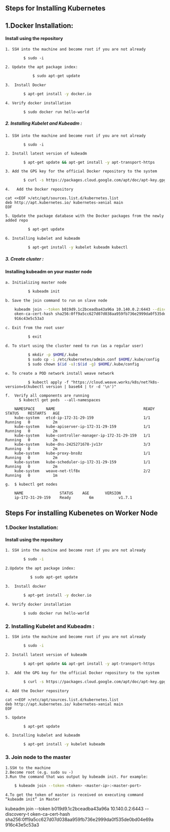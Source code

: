 <p align="center">
<h2> Steps for Installing Kubernetes </h2>
</p>

## 1.Docker Installation:
 
   ####  Install using the repository
	1. SSH into the machine and become root if you are not already
``` 
	    $ sudo -i
```      
	2. Update the apt package index:
```bash	     
    	    $ sudo apt-get update
```	 
	3.  Install Docker
```bash	      
	    $ apt-get install -y docker.io
```
	4. Verify docker installation
```bash         
	    $ sudo docker run hello-world
```
##### 2. Installing Kubelet and Kubeadm : 
	1. SSH into the machine and become root if you are not already
``` 
	    $ sudo -i
```   
	2. Install latest version of kubeadm  
```bash 		
	    $ apt-get update && apt-get install -y apt-transport-https
```		
	3. Add the GPG key for the official Docker repository to the system
```bash	
	    $ curl -s https://packages.cloud.google.com/apt/doc/apt-key.gpg | apt-key add -
```		
	4.   Add the Docker repository
```
cat <<EOF >/etc/apt/sources.list.d/kubernetes.list
deb http://apt.kubernetes.io/ kubernetes-xenial main
EOF
```
	5. Update the package database with the Docker packages from the newly added repo
```bash
	      $ apt-get update
```		
	6. Installing kubelet and kubeadm
```bash	
	      $ apt-get install -y kubelet kubeadm kubectl
```		

##### 3. Create cluster :  
 #### Installing kubeadm on your master node

	a. Initializing master node
```bash	
	      $ kubeadm init 
```
	b. Save the join command to run on slave node 
```bash
	kubeadm join --token b019d9.1c2bceadba43a96a 10.140.0.2:6443 --discovery-t
	oken-ca-cert-hash sha256:0ff9a5cc627d07d038aa959fb736e2999da0f535de0bd04e69a
	916c43e5c53a3
```
	c. Exit from the root user
```bash
	      $ exit
```
	d. To start using the cluster need to run (as a regular user)
```bash
	      $ mkdir -p $HOME/.kube
	      $ sudo cp -i /etc/kubernetes/admin.conf $HOME/.kube/config
	      $ sudo chown $(id -u):$(id -g) $HOME/.kube/config
```
	e. To create a POD network install weave network
```
	      $ kubectl apply -f "https://cloud.weave.works/k8s/net?k8s-version=$(kubectl version | base64 | tr -d '\n')"
```		
	f.  Verify all components are running
	      $ kubectl get pods  --all-namespaces
```
	NAMESPACE     NAME                                       READY     STATUS    RESTARTS   AGE
	kube-system   etcd-ip-172-31-29-159                      1/1       Running   0          2m
	kube-system   kube-apiserver-ip-172-31-29-159            1/1       Running   0          2m
	kube-system   kube-controller-manager-ip-172-31-29-159   1/1       Running   0          2m
	kube-system   kube-dns-2425271678-jv13r                  3/3       Running   0          2m
	kube-system   kube-proxy-bns8z                           1/1       Running   0          2m
	kube-system   kube-scheduler-ip-172-31-29-159            1/1       Running   0          2m
	kube-system   weave-net-tlf8x                            2/2       Running   0          1m
 ```	
	g.  $ kubectl get nodes
```	
	NAME               	STATUS    AGE       VERSION
	ip-172-31-29-159   	Ready        6m           v1.7.1 
 ```
## Steps For installing Kubenetes on Worker Node

### 1.Docker Installation:	
   
   #### Install using the repository

	1. SSH into the machine and become root if you are not already
```bash
		$ sudo -i
```
	2.Update the apt package index:
```bash		     
    	   $ sudo apt-get update
```	
	3.  Install docker
```bash		
		$ apt-get install -y docker.io
```
	4. Verify docker installation
```bash		
		$ sudo docker run hello-world
```

### 2. Installing Kubelet and Kubeadm : 

	1. SSH into the machine and become root if you are not already
```bash
		$ sudo -i
```	
	2. Install latest version of kubeadm  
```bash	
	 	$ apt-get update && apt-get install -y apt-transport-https
```		
	3.  Add the GPG key for the official Docker repository to the system
```bash
		$ curl -s https://packages.cloud.google.com/apt/doc/apt-key.gpg | apt-key add -
```
	4. Add the Docker repository
```
cat <<EOF >/etc/apt/sources.list.d/kubernetes.list 
deb http://apt.kubernetes.io/ kubernetes-xenial main 
EOF
```
	5. Update
```bash	
		$ apt-get update
```		
	6. Installing kubelet and kubeadm
```bash	
		$ apt-get install -y kubelet kubeadm
```		
### 3. Join node to the master

  	1.SSH to the machine 
  	2.Become root (e.g. sudo su -) 
  	3.Run the command that was output by kubeadm init. For example:
```bash	
	$ kubeadm join --token <token> <master-ip>:<master-port>
```
	4.To get the token of master is received on executing command  “kubeadm init” in Master



kubeadm join --token b019d9.1c2bceadba43a96a 10.140.0.2:6443 --discovery-t
oken-ca-cert-hash sha256:0ff9a5cc627d07d038aa959fb736e2999da0f535de0bd04e69a
916c43e5c53a3
